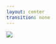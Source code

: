 ```yaml
---
layout: center
transition: none
---
```


<img src="/boot.jpg">

<!--
I figured this one would go without saying, however definitely wanted to cover it. If I have to reboot something after starting it up for it operate properly, it's not truly a first boot.

As an engineer, you tend to try and look at the facts before doing something drastic. Whatever is going on under the hood here is not something you would expect to encounter, nor is giving the box a kick to permanently fix the issue expected at all.

Unless you're a MikroTik user I guess.
-->

